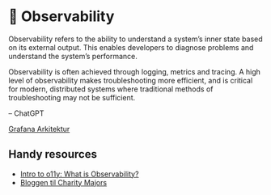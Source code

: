 # 🔭 Observability

Observability refers to the ability to understand a system’s inner state based on its external output. This enables developers to diagnose problems and understand the system’s performance.

Observability is often achieved through logging, metrics and tracing. A high level of observability makes troubleshooting more efficient, and is critical for modern, distributed systems where traditional methods of troubleshooting may not be sufficient.

– ChatGPT

[Grafana Arkitektur](https://kartverket.atlassian.net/wiki/spaces/SKIP/pages/626851841/Grafana+Arkitektur)

## Handy resources

- [Intro to o11y: What is Observability?](https://www.honeycomb.io/resources/intro-to-o11y-topic-1-what-is-observability)
- [Bloggen til Charity Majors](https://charity.wtf/tag/observability/)
